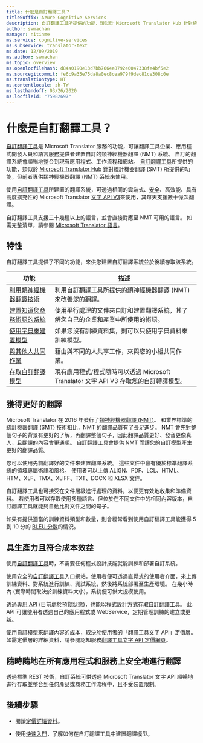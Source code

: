 ```yaml
---
title: 什麼是自訂翻譯工具？
titleSuffix: Azure Cognitive Services
description: 自訂翻譯工具所提供的功能，類似於 Microsoft Translator Hub 針對統計機器翻譯 (SMT) 所提供的功能，但前者專供類神經機器翻譯 (NMT) 系統來使用。
author: swmachan
manager: nitinme
ms.service: cognitive-services
ms.subservice: translator-text
ms.date: 12/09/2019
ms.author: swmachan
ms.topic: overview
ms.openlocfilehash: d84a0190e13d7bb7664e8792e0047338fe4bf5e2
ms.sourcegitcommit: fe6c9a35e75da8a0ec8cea979f9dec81ce308c0e
ms.translationtype: HT
ms.contentlocale: zh-TW
ms.lasthandoff: 03/26/2020
ms.locfileid: "75982697"
---
```

# <a name="what-is-custom-translator"></a>什麼是自訂翻譯工具？

[自訂翻譯工具](https://portal.customtranslator.azure.ai)是 Microsoft Translator 服務的功能，可讓翻譯工具企業、應用程式開發人員和語言服務提供者建置自訂的類神經機器翻譯 (NMT) 系統。 自訂的翻譯系統會順暢地整合到現有應用程式、工作流程和網站。 [自訂翻譯工具](https://portal.customtranslator.azure.ai/)所提供的功能，類似於 [Microsoft Translator Hub](https://hub.microsofttranslator.com/) 針對統計機器翻譯 (SMT) 所提供的功能，但前者專供類神經機器翻譯 (NMT) 系統來使用。

使用[自訂翻譯工具](https://portal.customtranslator.azure.ai)所建置的翻譯系統，可透過相同的雲端式、[安全](https://cognitive.uservoice.com/knowledgebase/articles/1147537-api-and-customization-confidentiality)、高效能、具有高度擴充性的 Microsoft Translator [文字 API V3](https://docs.microsoft.com/azure/cognitive-services/translator/reference/v3-0-translate?tabs=curl)來使用，其每天支援數十億次翻譯。

自訂翻譯工具支援三十幾種以上的語言，並會直接對應至 NMT 可用的語言。 如需完整清單，請參閱 [Microsoft Translator 語言](https://docs.microsoft.com/azure/cognitive-services/translator/language-support#customization)。

## <a name="features"></a>特性

自訂翻譯工具提供了不同的功能，來供您建置自訂翻譯系統並於後續存取該系統。

|功能  |描述  |
|---------|---------|
|[利用類神經機器翻譯技術](https://www.microsoft.com/translator/blog/2016/11/15/microsoft-translator-launching-neural-network-based-translations-for-all-its-speech-languages/)     |  利用自訂翻譯工具所提供的類神經機器翻譯 (NMT) 來改善您的翻譯。       |
|[建置知道您商務術語的系統](what-are-parallel-documents.md)     |  使用平行處理的文件來自訂和建置翻譯系統，其了解您自己的企業和產業中所使用的術語。       |
|[使用字典來建置模型](what-is-dictionary.md)     |   如果您沒有訓練資料集，則可以只使用字典資料來訓練模型。       |
|[與其他人共同作業](how-to-manage-settings.md#share-your-workspace)     |   藉由與不同的人共享工作，來與您的小組共同作業。     |
|[存取自訂翻譯模型](https://docs.microsoft.com/azure/cognitive-services/translator/reference/v3-0-translate?tabs=curl)     |  現有應用程式/程式隨時可以透過 Microsoft Translator 文字 API V3 存取您的自訂轉譯模型。       |

## <a name="get-better-translations"></a>獲得更好的翻譯

Microsoft Translator 在 2016 年發行了[類神經機器翻譯 (NMT)](https://www.microsoft.com/translator/blog/2016/11/15/microsoft-translator-launching-neural-network-based-translations-for-all-its-speech-languages/)。 和業界標準的[統計機器翻譯 (SMT)](https://en.wikipedia.org/wiki/Statistical_machine_translation) 技術相比，NMT 的翻譯品質有了長足進步。 NMT 會先對整個句子的背景有更好的了解，再翻譯整個句子，因此翻譯品質更好、發音更像真人，且翻譯的內容會更通順。 [自訂翻譯工具](https://portal.customtranslator.azure.ai)會提供 NMT 而讓您的自訂模型產生更好的翻譯品質。

您可以使用先前翻譯好的文件來建置翻譯系統。 這些文件中會有優於標準翻譯系統的領域專屬術語和風格。 使用者可以上傳 ALIGN、PDF、LCL、HTML、HTM、XLF、TMX、XLIFF、TXT、DOCX 和 XLSX 文件。

自訂翻譯工具也可接受在文件層級進行處理的資料，以便更有效地收集和準備資料。 若使用者可以存取使用多種語言、但位於在不同文件中的相同內容版本，自訂翻譯工具就能夠自動比對文件之間的句子。

如果有提供適當的訓練資料類型和數量，則會經常看到使用自訂翻譯工具能獲得 5 到 10 分的 [BLEU 分數](what-is-bleu-score.md)的情況。

## <a name="be-productive-and-cost-effective"></a>具生產力且符合成本效益

使用[自訂翻譯工具](https://portal.customtranslator.azure.ai)時，不需要任何程式設計技能就能訓練和部署自訂系統。

使用安全的[自訂翻譯工具](https://portal.customtranslator.azure.ai)入口網站，使用者便可透過直覺式的使用者介面，來上傳訓練資料、對系統進行訓練、測試系統，然後將系統部署至生產環境。 在幾小時內 (實際時間取決於訓練資料大小)，系統便可供大規模使用。

透過[專用 API](https://portal.customtranslator.azure.ai) (目前處於預覽狀態)，也能以程式設計方式存取[自訂翻譯工具](https://custom-api.cognitive.microsofttranslator.com/swagger/)。 此 API 可讓使用者透過自己的應用程式或 WebService，定期管理訓練的建立或更新。

使用自訂模型來翻譯內容的成本，取決於使用者的「翻譯工具文字 API」定價層。 如需定價層的詳細資料，請參閱認知服務[翻譯工具文字 API 定價網頁](https://azure.microsoft.com/pricing/details/cognitive-services/translator-text-api/)。

## <a name="securely-translate-anytime-anywhere-on-all-your-apps-and-services"></a>隨時隨地在所有應用程式和服務上安全地進行翻譯

透過標準 REST 技術，自訂系統可供透過 Microsoft Translator 文字 API 順暢地進行存取並整合到任何產品或商務工作流程中，且不受裝置限制。

## <a name="next-steps"></a>後續步驟

- 閱讀[定價詳細資料](https://azure.microsoft.com/pricing/details/cognitive-services/translator-text-api/)。

- 使用[快速入門](quickstart-build-deploy-custom-model.md)，了解如何在自訂翻譯工具中建置翻譯模型。

